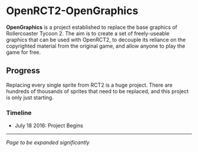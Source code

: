 # OpenRCT2-OpenGraphics

**OpenGraphics** is a project established to replace the base graphics of Rollercoaster Tycoon 2. The aim is to create a set of freely-useable graphics that can be used with OpenRCT2, to decouple its reliance on the copyrighted material from the original game, and allow anyone to play the game for free.

## Progress

Replacing every single sprite from RCT2 is a huge project. There are hundreds of thousands of sprites that need to be replaced, and this project is only just starting.

### Timeline

- July 18 2016: Project Begins

---

*Page to be expanded significantly*